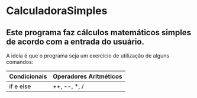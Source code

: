 # CalculadoraSimples
## Este programa faz cálculos matemáticos simples de acordo com a entrada do usuário.

A ideia é que o programa seja um exercício de utilização de alguns comandos:
 
 Condicionais | Operadores Aritméticos
 |---|---
 if e else | ++, --, *, / 


